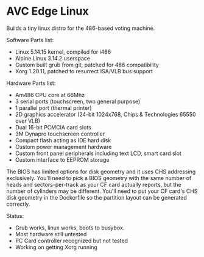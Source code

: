 AVC Edge Linux
==============

Builds a tiny linux distro for the 486-based voting machine.

Software Parts list:
- Linux 5.14.15 kernel, compiled for i486
- Alpine Linux 3.14.2 userspace
- Custom built grub from git, patched for 486 compatibility
- Xorg 1.20.11, patched to resurrect ISA/VLB bus support

Hardware Parts list:
- Am486 CPU core at 66Mhz
- 3 serial ports (touchscreen, two general purpose)
- 1 parallel port (thermal printer)
- 2D graphics accelerator (24-bit 1024x768, Chips & Technologies 65550 over VLB)
- Dual 16-bit PCMCIA card slots
- 3M Dynapro touchscreen controller
- Compact flash acting as IDE hard disk
- Custom power management hardware
- Custom front panel peripherals including text LCD, smart card slot
- Custom interface to EEPROM storage

The BIOS has limited options for disk geometry and it uses CHS addressing exclusively. You'll need to pick a BIOS geometry with the same number of heads and sectors-per-track as your CF card actually reports, but the number of cylinders may be different. You'll need to put your CF card's CHS disk geometry in the Dockerfile so the partition layout can be generated correctly.

Status:
- Grub works, linux works, boots to busybox.
- Most hardware still untested
- PC Card controller recognized but not tested
- Working on getting Xorg running

